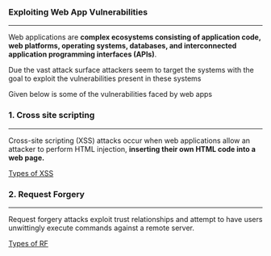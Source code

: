 ### Exploiting Web App Vulnerabilities
---
Web applications are **complex ecosystems consisting of application code, web platforms, operating systems, databases, and interconnected application programming interfaces (APIs)**.

Due the vast attack surface attackers seem to target the systems with the goal to exploit the vulnerabilities present in these systems 

Given below is some of the vulnerabilities faced by web apps

### 1. Cross site scripting
---
Cross-site scripting (XSS) attacks occur when web applications allow an attacker to perform HTML injection, **inserting their own HTML code into a web page.**

[Types of XSS](Types%20of%20XSS.md)

### 2. Request Forgery 
---
Request forgery attacks exploit trust relationships and attempt to have users unwittingly execute commands against a remote server.

[Types of RF](Types%20of%20RF.md)

